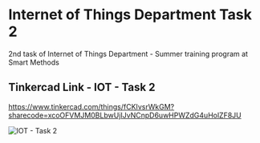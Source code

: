 # Internet of Things Department Task 2
2nd task of Internet of Things Department - Summer training program at Smart Methods

## Tinkercad Link - IOT - Task 2
https://www.tinkercad.com/things/fCKIvsrWkGM?sharecode=xcoOFVMJM0BLbwUjIJvNCnpD6uwHPWZdG4uHolZF8JU

![IOT - Task 2 ](https://github.com/H16Bw/Internet-of-Things-Department-Task-2/assets/139852537/80e688aa-d45c-42cb-a603-fac823c74d09)

